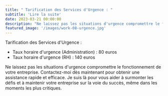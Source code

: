 ```yaml
---
title: " Tarification des Services d'Urgence : "
subtitle: 'Lire la suite'
date: 2023-03-21 00:00:00
description: "Ne laissez pas les situations d'urgence compromettre le fonctionnement de votre entreprise. Contactez-moi dès maintenant pour obtenir une assistance rapide et efficace. Je suis là pour vous aider à surmonter les défis et à maintenir votre entreprise sur la voie du succès, même dans les moments les plus critiques."
featured_image: '/images/work-08-urgence.jpg'
---
```

Tarification des Services d'Urgence :

* Taux horaire d'urgence (Administration) : 80 euros
* Taux horaire d'urgence (RH) : 140 euros

Ne laissez pas les situations d'urgence compromettre le fonctionnement de votre entreprise. Contactez-moi dès maintenant pour obtenir une assistance rapide et efficace. Je suis là pour vous aider à surmonter les défis et à maintenir votre entreprise sur la voie du succès, même dans les moments les plus critiques.
